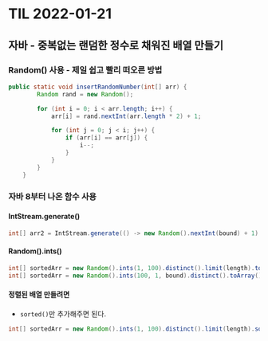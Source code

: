# TIL 2022-01-21

## 자바 - 중복없는 랜덤한 정수로 채워진 배열 만들기

### Random() 사용 - 제일 쉽고 빨리 떠오른 방법

```java
public static void insertRandomNumber(int[] arr) {
        Random rand = new Random();

        for (int i = 0; i < arr.length; i++) {
            arr[i] = rand.nextInt(arr.length * 2) + 1;

            for (int j = 0; j < i; j++) {
                if (arr[i] == arr[j]) {
                    i--;
                }
            }
        }
    }
```

### 자바 8부터 나온 함수 사용

#### IntStream.generate()

```java
int[] arr2 = IntStream.generate(() -> new Random().nextInt(bound) + 1).distinct().limit(length).toArray();
```

#### Random().ints()

```java
int[] sortedArr = new Random().ints(1, 100).distinct().limit(length).toArray();
int[] sortedArr = new Random().ints(100, 1, bound).distinct().toArray();
```

#### 정렬된 배열 만들려면

- `sorted()`만 추가해주면 된다.

```java
int[] sortedArr = new Random().ints(1, 100).distinct().limit(length).sorted().toArray();
```